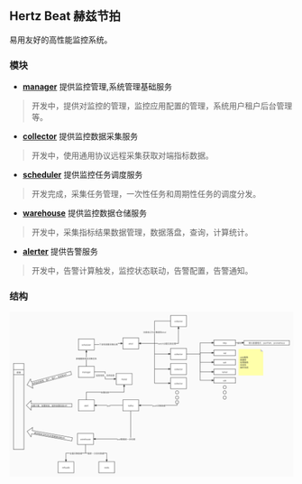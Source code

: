 ## Hertz Beat 赫兹节拍       

易用友好的高性能监控系统。

### 模块  
- **[manager](manager)** 提供监控管理,系统管理基础服务   
> 开发中，提供对监控的管理，监控应用配置的管理，系统用户租户后台管理等。
- **[collector](collector)** 提供监控数据采集服务   
> 开发中，使用通用协议远程采集获取对端指标数据。  
- **[scheduler](scheduler)** 提供监控任务调度服务    
> 开发完成，采集任务管理，一次性任务和周期性任务的调度分发。
- **[warehouse](warehouse)** 提供监控数据仓储服务   
> 开发中，采集指标结果数据管理，数据落盘，查询，计算统计。
- **[alerter](alerter)** 提供告警服务   
> 开发中，告警计算触发，监控状态联动，告警配置，告警通知。

### 结构   

![arch](Architecture.jpg)      